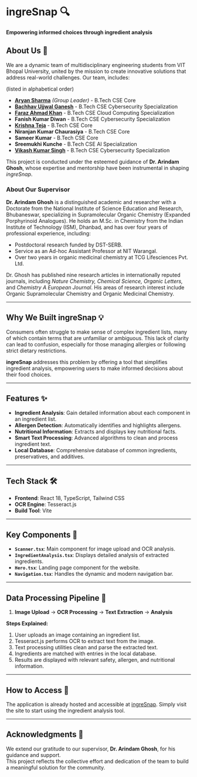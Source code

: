 # ingreSnap 🔍  

**Empowering informed choices through ingredient analysis**  

## About Us 🌟  

We are a dynamic team of multidisciplinary engineering students from VIT Bhopal University, united by the mission to create innovative solutions that address real-world challenges. Our team, includes:  


(listed in alphabetical order)
- **[Aryan Sharma](https://www.linkedin.com/in/aryan-sharma-techynar/)** *(Group Leader)* - B.Tech CSE Core  
- **[Bachhav Ujjwal Ganesh](https://www.linkedin.com/in/ujjwal-bachhav-26b98824b)** - B.Tech CSE Cybersecurity Specialization  
- **[Faraz Ahmad Khan](https://linkedin.com/in/faraz-ahmad-khan-634a40251)** - B.Tech CSE Cloud Computing Specialization  
- **Fanish Kumar Diwan** - B.Tech CSE Cybersecurity Specialization  
- **[Krishna Teja](https://www.linkedin.com/in/teja-krishna-0778a0279/)** - B.Tech CSE Core  
- **Niranjan Kumar Chaurasiya** - B.Tech CSE Core  
- **Sameer Kumar** - B.Tech CSE Core  
- **Sreemukhi Kunche** - B.Tech CSE AI Specialization  
- **[Vikash Kumar Singh](https://www.linkedin.com/in/vikash-kumar-singh-62a948251/)** - B.Tech CSE Cybersecurity Specialization  

This project is conducted under the esteemed guidance of **Dr. Arindam Ghosh**, whose expertise and mentorship have been instrumental in shaping *ingreSnap*.  

### About Our Supervisor  

**Dr. Arindam Ghosh** is a distinguished academic and researcher with a Doctorate from the National Institute of Science Education and Research, Bhubaneswar, specializing in Supramolecular Organic Chemistry (Expanded Porphyrinoid Analogues). He holds an M.Sc. in Chemistry from the Indian Institute of Technology (ISM), Dhanbad, and has over four years of professional experience, including:  

- Postdoctoral research funded by DST-SERB.  
- Service as an Ad-hoc Assistant Professor at NIT Warangal.  
- Over two years in organic medicinal chemistry at TCG Lifesciences Pvt. Ltd.  

Dr. Ghosh has published nine research articles in internationally reputed journals, including *Nature Chemistry, Chemical Science, Organic Letters,* and *Chemistry A European Journal*. His areas of research interest include Organic Supramolecular Chemistry and Organic Medicinal Chemistry.  

---

## Why We Built ingreSnap 💡  

Consumers often struggle to make sense of complex ingredient lists, many of which contain terms that are unfamiliar or ambiguous. This lack of clarity can lead to confusion, especially for those managing allergies or following strict dietary restrictions.  

**ingreSnap** addresses this problem by offering a tool that simplifies ingredient analysis, empowering users to make informed decisions about their food choices.  

---

## Features ✨  

- **Ingredient Analysis**: Gain detailed information about each component in an ingredient list.  
- **Allergen Detection**: Automatically identifies and highlights allergens.  
- **Nutritional Information**: Extracts and displays key nutritional facts.  
- **Smart Text Processing**: Advanced algorithms to clean and process ingredient text.  
- **Local Database**: Comprehensive database of common ingredients, preservatives, and additives.  

---

## Tech Stack 🛠️  

- **Frontend**: React 18, TypeScript, Tailwind CSS  
- **OCR Engine**: Tesseract.js  
- **Build Tool**: Vite  

---

## Key Components 🔑  

- **`Scanner.tsx`**: Main component for image upload and OCR analysis.  
- **`IngredientAnalysis.tsx`**: Displays detailed analysis of extracted ingredients.  
- **`Hero.tsx`**: Landing page component for the website.  
- **`Navigation.tsx`**: Handles the dynamic and modern navigation bar.  

---

## Data Processing Pipeline 🔄  

1. **Image Upload** → **OCR Processing** → **Text Extraction** → **Analysis**  

**Steps Explained:**  
1. User uploads an image containing an ingredient list.  
2. Tesseract.js performs OCR to extract text from the image.  
3. Text processing utilities clean and parse the extracted text.  
4. Ingredients are matched with entries in the local database.  
5. Results are displayed with relevant safety, allergen, and nutritional information.  

---

## How to Access 🚀  

The application is already hosted and accessible at [ingreSnap](https://ingresnap.vercel.app). Simply visit the site to start using the ingredient analysis tool.  

---

## Acknowledgments 🙏  

We extend our gratitude to our supervisor, **Dr. Arindam Ghosh**, for his guidance and support.  
This project reflects the collective effort and dedication of the team to build a meaningful solution for the community.  
